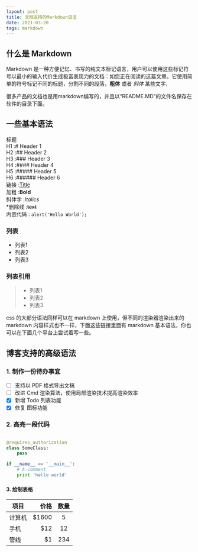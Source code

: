 ```yaml
---
layout: post
title: 文档支持的Markdown语法
date: 2021-03-20 
tags: markdown    
---
```



## 什么是 Markdown

Markdown 是一种方便记忆、书写的纯文本标记语言，用户可以使用这些标记符号以最小的输入代价生成极富表现力的文档：如您正在阅读的这篇文章。它使用简单的符号标记不同的标题，分割不同的段落，**粗体** 或者 *斜体* 某些文字.

很多产品的文档也是用markdown编写的，并且以“README.MD”的文件名保存在软件的目录下面。
　　
## 一些基本语法

标题            
H1 :# Header 1            
H2 :## Header 2           
H3 :### Header 3           
H4 :#### Header 4           
H5 :##### Header 5            
H6 :###### Header 6      
链接 :[Title](URL)        
加粗 :**Bold**        
斜体字 :*Italics*         
*删除线 :~~text~~          
内嵌代码 : `alert('Hello World');`        

### 列表

* 列表1
* 列表2
* 列表3

### 列表引用

>* 列表1
>* 列表2
>* 列表3


css 的大部分语法同样可以在 markdown 上使用，但不同的渲染器渲染出来的 markdown 内容样式也不一样，下面这些链接里面有 markdown 基本语法，你也可以在下面几个平台上尝试着写一些。

## 博客支持的高级语法

### 1. 制作一份待办事宜 

- [ ] 支持以 PDF 格式导出文稿
- [ ] 改进 Cmd 渲染算法，使用局部渲染技术提高渲染效率
- [x] 新增 Todo 列表功能
- [x] 修复 图标功能

### 2. 高亮一段代码

```python

@requires_authorization
class SomeClass:
    pass

if __name__ == '__main__':
    # A comment
    print 'hello world'

```

#### 3. 绘制表格

| 项目        | 价格   |  数量  |
| --------   | -----:  | :----:  |
| 计算机     | \$1600 |   5     |
| 手机        |   \$12   |   12   |
| 管线        |    \$1    |  234  |


